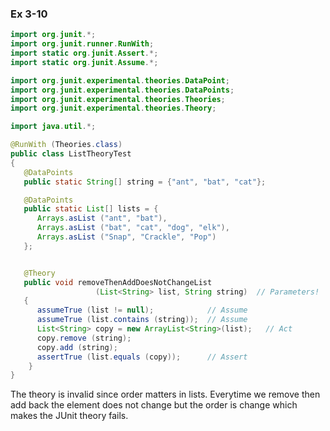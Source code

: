 ### Ex 3-10
```java
import org.junit.*;
import org.junit.runner.RunWith;
import static org.junit.Assert.*;
import static org.junit.Assume.*;

import org.junit.experimental.theories.DataPoint;
import org.junit.experimental.theories.DataPoints;
import org.junit.experimental.theories.Theories;
import org.junit.experimental.theories.Theory;

import java.util.*;

@RunWith (Theories.class)
public class ListTheoryTest
{
   @DataPoints
   public static String[] string = {"ant", "bat", "cat"};

   @DataPoints
   public static List[] lists = {
      Arrays.asList ("ant", "bat"),
      Arrays.asList ("bat", "cat", "dog", "elk"),
      Arrays.asList ("Snap", "Crackle", "Pop")
   };


   @Theory
   public void removeThenAddDoesNotChangeList
                   (List<String> list, String string)  // Parameters!
   {
      assumeTrue (list != null);            // Assume
      assumeTrue (list.contains (string));  // Assume
      List<String> copy = new ArrayList<String>(list);   // Act
      copy.remove (string);                       
      copy.add (string);
      assertTrue (list.equals (copy));      // Assert
    }
}
```
The theory is invalid since order matters in lists. Everytime we remove then add back the element does not change but the order is change which makes the JUnit theory fails.
